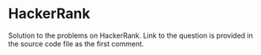 # HackerRank
Solution to the problems on HackerRank. Link to the question is provided in the source code file as the first comment.
